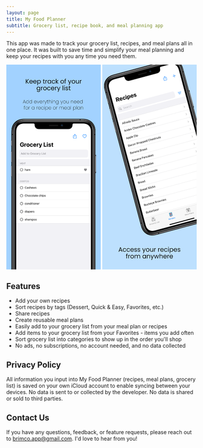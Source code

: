 ```yaml
---
layout: page
title: My Food Planner
subtitle: Grocery list, recipe book, and meal planning app
---
```


This app was made to track your grocery list, recipes, and meal plans all in one place. It was built to save time and simplify your meal planning and keep your recipes with you any time you need them.

<style>
	#scroll {
		overflow: auto;
		overflow-y: hidden;
		margin: 0 auto;
		white-space: nowrap
	}
	
	img {
		width: 250px;
		display: inline;
	}
</style>

<div id="scroll">
    <img src="/assets/img/myFoodPlanner1.png">
    <img src="/assets/img/myFoodPlanner2.png">
    <img src="/assets/img/myFoodPlanner3.png">
    <img src="/assets/img/myFoodPlanner4.png">
    <img src="/assets/img/myFoodPlanner5.png">
</div>

## Features
- Add your own recipes
- Sort recipes by tags (Dessert, Quick & Easy, Favorites, etc.)
- Share recipes 
- Create reusable meal plans
- Easily add to your grocery list from your meal plan or recipes
- Add items to your grocery list from your Favorites - items you add often
- Sort grocery list into categories to show up in the order you'll shop
- No ads, no subscriptions, no account needed, and no data collected

## Privacy Policy
All information you input into My Food Planner (recipes, meal plans, grocery list) is saved on your own iCloud account to enable syncing between your devices. No data is sent to or collected by the developer. No data is shared or sold to third parties. 

## Contact Us
If you have any questions, feedback, or feature requests, please reach out to <brimco.app@gmail.com>. I'd love to hear from you!

